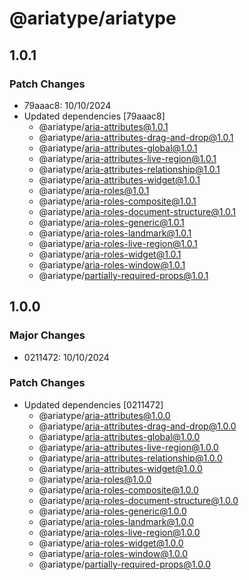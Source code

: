 # @ariatype/ariatype

## 1.0.1

### Patch Changes

- 79aaac8: 10/10/2024
- Updated dependencies [79aaac8]
  - @ariatype/aria-attributes@1.0.1
  - @ariatype/aria-attributes-drag-and-drop@1.0.1
  - @ariatype/aria-attributes-global@1.0.1
  - @ariatype/aria-attributes-live-region@1.0.1
  - @ariatype/aria-attributes-relationship@1.0.1
  - @ariatype/aria-attributes-widget@1.0.1
  - @ariatype/aria-roles@1.0.1
  - @ariatype/aria-roles-composite@1.0.1
  - @ariatype/aria-roles-document-structure@1.0.1
  - @ariatype/aria-roles-generic@1.0.1
  - @ariatype/aria-roles-landmark@1.0.1
  - @ariatype/aria-roles-live-region@1.0.1
  - @ariatype/aria-roles-widget@1.0.1
  - @ariatype/aria-roles-window@1.0.1
  - @ariatype/partially-required-props@1.0.1

## 1.0.0

### Major Changes

- 0211472: 10/10/2024

### Patch Changes

- Updated dependencies [0211472]
  - @ariatype/aria-attributes@1.0.0
  - @ariatype/aria-attributes-drag-and-drop@1.0.0
  - @ariatype/aria-attributes-global@1.0.0
  - @ariatype/aria-attributes-live-region@1.0.0
  - @ariatype/aria-attributes-relationship@1.0.0
  - @ariatype/aria-attributes-widget@1.0.0
  - @ariatype/aria-roles@1.0.0
  - @ariatype/aria-roles-composite@1.0.0
  - @ariatype/aria-roles-document-structure@1.0.0
  - @ariatype/aria-roles-generic@1.0.0
  - @ariatype/aria-roles-landmark@1.0.0
  - @ariatype/aria-roles-live-region@1.0.0
  - @ariatype/aria-roles-widget@1.0.0
  - @ariatype/aria-roles-window@1.0.0
  - @ariatype/partially-required-props@1.0.0

